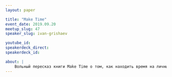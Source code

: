 ```yaml
---
layout: paper

title: "Make Time"
event_date: 2019.09.20
meetup_slug: 47
speaker_slug: ivan-grishaev

youtube_id:
speakerdeck_direct:
speakerdeck_id:

about: |
    Вольный пересказ книги Make Time о том, как находить время на личные проекты. Какие из техник зашли, а какие нет. До чего я дошел сам, а в чем помогла книга.
---
```

